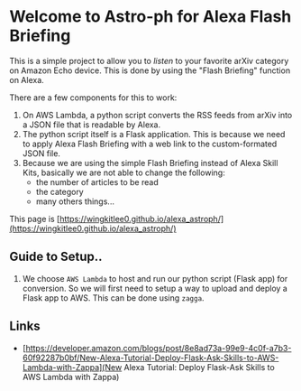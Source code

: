 # Welcome to Astro-ph for Alexa Flash Briefing

This is a simple project to allow you to *listen* to your favorite arXiv category on Amazon Echo device. This is done by using the "Flash Briefing" function on Alexa.

There are a few components for this to work:

1. On AWS Lambda, a python script converts the RSS feeds from arXiv into a JSON file that is readable by Alexa.
2. The python script itself is a Flask application. This is because we need to apply Alexa Flash Briefing with a web link to the custom-formated JSON file.
3. Because we are using the simple Flash Briefing instead of Alexa Skill Kits, basically we are not able to change the following:
    - the number of articles to be read
    - the category
    - many others things...

This page is [https://wingkitlee0.github.io/alexa_astroph/](https://wingkitlee0.github.io/alexa_astroph/)


## Guide to Setup..

1. We choose `AWS Lambda` to host and run our python script (Flask app) for conversion. So we will first need to setup a way to upload and deploy a Flask app to AWS. This can be done using `zagga`.

## Links

- [https://developer.amazon.com/blogs/post/8e8ad73a-99e9-4c0f-a7b3-60f92287b0bf/New-Alexa-Tutorial-Deploy-Flask-Ask-Skills-to-AWS-Lambda-with-Zappa](New Alexa Tutorial: Deploy Flask-Ask Skills to AWS Lambda with Zappa)